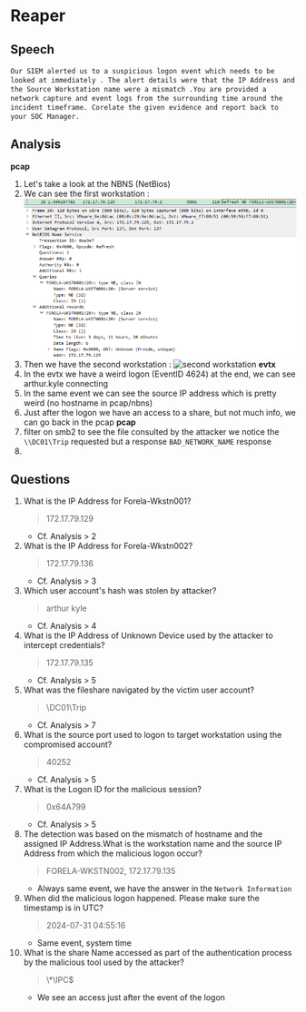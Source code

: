 # Reaper

## Speech
```
Our SIEM alerted us to a suspicious logon event which needs to be looked at immediately . The alert details were that the IP Address and the Source Workstation name were a mismatch .You are provided a network capture and event logs from the surrounding time around the incident timeframe. Corelate the given evidence and report back to your SOC Manager.
```

## Analysis

**pcap**
1. Let's take a look at the NBNS (NetBios)
2. We can see the first workstation :
![first workstation](../../img/reaper/00_workstation_1.png)
3. Then we have the second workstation :
![second workstation](../../img/reaper/00_workstation_2.png)
**evtx**
4. In the evtx we have a weird logon (EventID 4624) at the end, we can see arthur.kyle connecting
5. In the same event we can see the source IP address which is pretty weird (no hostname in pcap/nbns)
6. Just after the logon we have an access to a share, but not much info, we can go back in the pcap
**pcap**
7. filter on smb2 to see the file consulted by the attacker we notice the `\\DC01\Trip` requested but a response `BAD_NETWORK_NAME` response
8. 

## Questions
1. What is the IP Address for Forela-Wkstn001?
    > 172.17.79.129
    - Cf. Analysis > 2
2. What is the IP Address for Forela-Wkstn002?
    > 172.17.79.136
    - Cf. Analysis > 3
3. Which user account's hash was stolen by attacker?
    > arthur kyle
    - Cf. Analysis > 4
4. What is the IP Address of Unknown Device used by the attacker to intercept credentials?
    > 172.17.79.135
    - Cf. Analysis > 5
5. What was the fileshare navigated by the victim user account?
    > \\DC01\Trip
    - Cf. Analysis > 7
6. What is the source port used to logon to target workstation using the compromised account?
    > 40252
    - Cf. Analysis > 5
7. What is the Logon ID for the malicious session?
    > 0x64A799
    - Cf. Analysis > 5
8. The detection was based on the mismatch of hostname and the assigned IP Address.What is the workstation name and the source IP Address from which the malicious logon occur?
    > FORELA-WKSTN002, 172.17.79.135
    - Always same event, we have the answer in the `Network Information`
9. When did the malicious logon happened. Please make sure the timestamp is in UTC?
    > 2024-07-31 04:55:16
    - Same event, system time
10. What is the share Name accessed as part of the authentication process by the malicious tool used by the attacker?
    > \\*\IPC$
    - We see an access just after the event of the logon